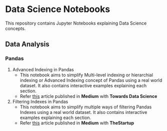 # Data Science Notebooks

This repository contains Jupyter Notebooks explaining Data Science concepts.

## Data Analysis
### Pandas
1. Advanced Indexing in Pandas 
   * This notebook aims to simplify Multi-level indexing or hierarchial indexing or Advanced Indexing concept of Pandas using a real world dataset. It also contains interactive examples explaining each section.
   * Refer [this](https://towardsdatascience.com/nitty-gritty-of-advanced-indexing-in-pandas-9850b2d50220) article published in **Medium** with **Towards Data Science**
2. Filtering Indexes in Pandas
   * This notebook aims to simplify multiple ways of filtering Pandas Indexes using a real world dataset. It also contains interactive examples explaining each section.
   * Refer [this](https://medium.com/swlh/3-ways-to-filter-pandas-dataframe-by-column-values-dfb6609b31de) article published in **Medium** with **TheStartup**
